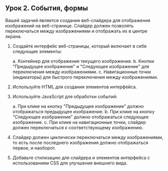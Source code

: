 
## Урок 2. События, формы
Вашей задачей является создание веб-слайдера для отображения изображений на веб-странице. Слайдер должен позволять переключаться между изображениями и отображать их в центре экрана.

1. Создайте интерфейс веб-страницы, который включает в себя следующие элементы:

	a. Контейнер для отображения текущего изображения.
	b. Кнопки "Предыдущее изображение" и "Следующее изображение" для переключения между изображениями.
	c. Навигационные точки (индикаторы) для быстрого переключения между изображениями.

2. Используйте HTML для создания элементов интерфейса.
3. Используйте JavaScript для обработки событий:

	a. При клике на кнопку "Предыдущее изображение" должно отображаться предыдущее изображение.
	b. При клике на кнопку "Следующее изображение" должно отображаться следующее изображение.
	c. При клике на навигационные точки, слайдер должен переключаться к соответствующему изображению.

4. Слайдер должен циклически переключаться между изображениями, то есть после последнего изображения должно отображаться первое, и наоборот.
5. Добавьте стилизацию для слайдера и элементов интерфейса с использованием CSS для улучшения внешнего вида.
